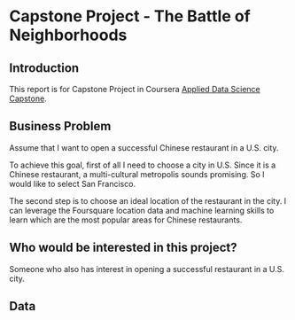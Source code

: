 # Capstone Project - The Battle of Neighborhoods

## Introduction
This report is for Capstone Project in Coursera [Applied Data Science Capstone](https://www.coursera.org/learn/applied-data-science-capstone).

## Business Problem
Assume that I want to open a successful Chinese restaurant in a U.S. city.

To achieve this goal, first of all I need to choose a city in U.S. Since it is a Chinese restaurant, a multi-cultural metropolis sounds promising. So I would like to select San Francisco.

The second step is to choose an ideal location of the restaurant in the city. I can leverage the Foursquare location data and machine learning skills to learn which are the most popular areas for Chinese restaurants. 

## Who would be interested in this project?
Someone who also has interest in opening a successful restaurant in a U.S. city.

## Data
